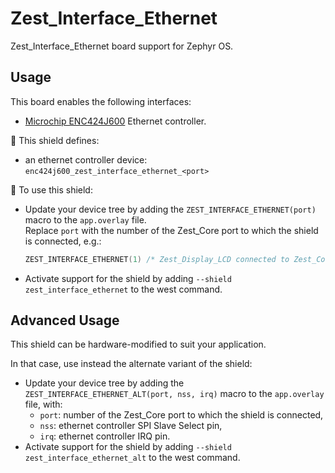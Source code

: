 # Zest_Interface_Ethernet

Zest_Interface_Ethernet board support for Zephyr OS.

## Usage

This board enables the following interfaces:

- [Microchip ENC424J600](https://www.microchip.com/en-us/product/enc624j600) Ethernet controller.

:pushpin: This shield defines:

- an ethernet controller device: `enc424j600_zest_interface_ethernet_<port>`

:triangular_ruler: To use this shield:

- Update your device tree by adding the `ZEST_INTERFACE_ETHERNET(port)` macro to the `app.overlay` file.\
  Replace `port` with the number of the Zest_Core port to which the shield is connected, e.g.:

  ```c
  ZEST_INTERFACE_ETHERNET(1) /* Zest_Display_LCD connected to Zest_Core first port */
  ```

- Activate support for the shield by adding `--shield zest_interface_ethernet` to the west command.

## Advanced Usage

This shield can be hardware-modified to suit your application.

In that case, use instead the alternate variant of the shield:

- Update your device tree by adding the `ZEST_INTERFACE_ETHERNET_ALT(port, nss, irq)` macro to the `app.overlay` file, with:
  - `port`: number of the Zest_Core port to which the shield is connected,
  - `nss`: ethernet controller SPI Slave Select pin,
  - `irq`: ethernet controller IRQ pin.
- Activate support for the shield by adding `--shield zest_interface_ethernet_alt` to the west command.
